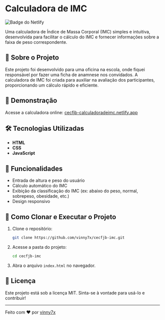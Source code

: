 # Calculadora de IMC

![Badge do Netlify](https://img.shields.io/netlify/6e9d21c6-0e1b-4f53-9a7d-441c84d3eafb)

Uma calculadora de Índice de Massa Corporal (IMC) simples e intuitiva, desenvolvida para facilitar o cálculo do IMC e fornecer informações sobre a faixa de peso correspondente.

## 📌 Sobre o Projeto

Este projeto foi desenvolvido para uma oficina na escola, onde fiquei responsável por fazer uma ficha de anamnese nos convidados. A calculadora de IMC foi criada para auxiliar na avaliação dos participantes, proporcionando um cálculo rápido e eficiente.

## 🚀 Demonstração

Acesse a calculadora online: [cecfjb-calculadoradeimc.netlify.app](https://cecfjb-calculadoradeimc.netlify.app/)

## 🛠️ Tecnologias Utilizadas

- **HTML**
- **CSS**
- **JavaScript**

## 📌 Funcionalidades

- Entrada de altura e peso do usuário
- Cálculo automático do IMC
- Exibição da classificação do IMC (ex: abaixo do peso, normal, sobrepeso, obesidade, etc.)
- Design responsivo

## 📂 Como Clonar e Executar o Projeto

1. Clone o repositório:
   ```bash
   git clone https://github.com/vinny7x/cecfjb-imc.git
   ```
2. Acesse a pasta do projeto:
   ```bash
   cd cecfjb-imc
   ```
3. Abra o arquivo `index.html` no navegador.

## 📝 Licença

Este projeto está sob a licença MIT. Sinta-se à vontade para usá-lo e contribuir!

---

Feito com ❤️ por [vinny7x](https://github.com/vinny7x/)

